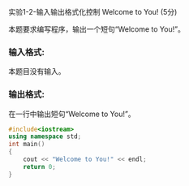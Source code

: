 实验1-2-输入输出格式化控制 Welcome to You! (5分)

本题要求编写程序，输出一个短句“Welcome to You!”。

### 输入格式:

本题目没有输入。

### 输出格式:

在一行中输出短句“Welcome to You!”。



```c++
#include<iostream>
using namespace std;
int main()
{
	cout << "Welcome to You!" << endl;
	return 0;
}
```

